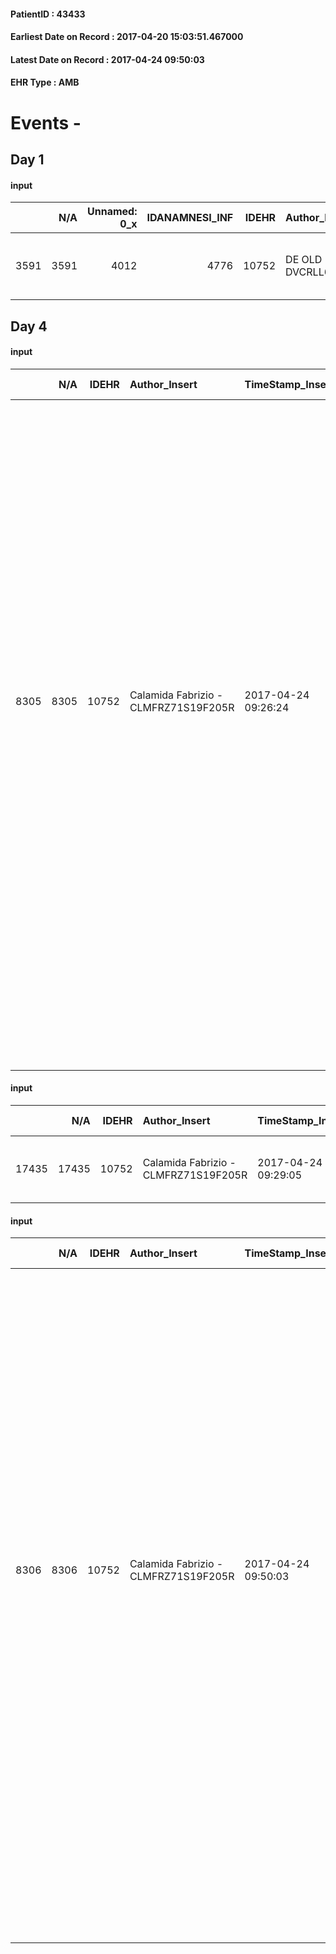 
#### PatientID : 43433
#### Earliest Date on Record : 2017-04-20 15:03:51.467000
#### Latest Date on Record : 2017-04-24 09:50:03
#### EHR Type : AMB

# Events - 

## Day 1

#### input
|      |    N/A |   Unnamed: 0_x |   IDANAMNESI_INF |   IDEHR | Author_Insert                     | TimeStamp_Insert           |   IDAccess | EHRType   |   PatientID |   IDDigitalSignDocument |   Non_Rilevabile_x | Note_Non_Rilevabile_x   | perc_salute                                               | rapporti_fam   | persone_vicine   | Caregiver   |
|-----:|-------:|---------------:|-----------------:|--------:|:----------------------------------|:---------------------------|-----------:|:----------|------------:|------------------------:|-------------------:|:------------------------|:----------------------------------------------------------|:---------------|:-----------------|:------------|
| 3591 |   3591 |           4012 |             4776 |   10752 | DE OLD ROSELLA - DVCRLL64B64F205S | 2017-04-20 15:03:51.467000 |      71156 | AMB       |       43433 |                  724577 |                  0 | NR                      | increase dell'affaticabilit√ † # 2; # 3 increase asthenia | is # 0         | N/A              | husband     |


## Day 4

#### input
|      |    N/A |   IDEHR | Author_Insert                        | TimeStamp_Insert    |   IDAccess | EHRType   |   PatientID |   IDDigitalSignDocument | persone_vicine   |   Unnamed: 0_y |   IDANAMNESI_MED |   Non_Rilevabile_y | Note_Non_Rilevabile_y   | diagnosis                                                                                                                                                                                                                                                                                                                                                                                                                                                                                                                                                                                                                                                                                                                                                                                                                                                                         |
|-----:|-------:|--------:|:-------------------------------------|:--------------------|-----------:|:----------|------------:|------------------------:|:-----------------|---------------:|-----------------:|-------------------:|:------------------------|:----------------------------------------------------------------------------------------------------------------------------------------------------------------------------------------------------------------------------------------------------------------------------------------------------------------------------------------------------------------------------------------------------------------------------------------------------------------------------------------------------------------------------------------------------------------------------------------------------------------------------------------------------------------------------------------------------------------------------------------------------------------------------------------------------------------------------------------------------------------------------------|
| 8305 |   8305 |   10752 | Calamida Fabrizio - CLMFRZ71S19F205R | 2017-04-24 09:26:24 |      71072 | AMB       |       43433 |                  728069 | N/A              |          11826 |             6399 |                  0 | NR                      | Gennaio 2013 diagnosi di neoplasia del sigma con metastasi epatiche sincrone con ectasia delle vie biliari. Intervento chirurgico (febbraio); marzo 2013 metastasectomie epatiche. CT. Dicembre 2015 progressione all'ilo epatico. Gennaio 2016 dilatazione vie biliari per compressione estrinseca; posizionamento endoprotesi biliare. Agosto 2016 progressione di malattia a livello del tripode celiaco per cui viene sottoposta a ciclo di RT (45 Gy). Ottobre - dicembre 2016 progressione epatica (lesione che dall'ilo coinvolge la testa del pancreas e posteriormente giunge alla vena porta e vena cava) e polmonare, evidenza di formazioni ascessuali multiple epatiche. Febbraio 2017 ricovero per febbre: diagnosi di dimissione di shock settico da Klebsiella pneumoniae e Enterococcus caselliflavus,colangite. Altro ricovero dal 07 al 13/04/2017 per febbre. |
|      |        |         |                                      |                     |            |           |             |                         |                  |                |                  |                    |                         | Pregressa colecistectomie e discectomia, mutazione fattore V Leiden                                                                                                                                                                                                                                                                                                                                                                                                                                                                                                                                                                                                                                                                                                                                                                                                               |

#### input
|       |    N/A |   IDEHR | Author_Insert                        | TimeStamp_Insert    |   IDAccess | EHRType   |   PatientID |   IDDigitalSignDocument | persone_vicine   |   Unnamed: 0_y.1 |   IDDIAGNOSI_ICD |   Non_Rilevabile_y.1 | Note_Non_Rilevabile_y.1   | I_ICD                                              | II_ICD                                                                          | III_ICD                                            | IV_ICD                                                                                 |
|------:|-------:|--------:|:-------------------------------------|:--------------------|-----------:|:----------|------------:|------------------------:|:-----------------|-----------------:|-----------------:|---------------------:|:--------------------------|:---------------------------------------------------|:--------------------------------------------------------------------------------|:---------------------------------------------------|:---------------------------------------------------------------------------------------|
| 17435 |  17435 |   10752 | Calamida Fabrizio - CLMFRZ71S19F205R | 2017-04-24 09:29:05 |      71072 | AMB       |       43433 |                  728079 | N/A              |             2996 |             2996 |                    0 | NR                        | 1532 - Tumori maligni del colon discendente#2035=0 | 1977 - Tumori maligni secondari del fegato, specificati come metastatici#2155=0 | 1970 - Tumori maligni secondari del polmone#2148=0 | 1962 - Tumori maligni secondari e non specificati dei linfonodi intraaddominali#2142=0 |

#### input
|      |    N/A |   IDEHR | Author_Insert                        | TimeStamp_Insert    |   IDAccess | EHRType   |   PatientID |   IDDigitalSignDocument | persone_vicine   |   Unnamed: 0_y |   IDANAMNESI_MED |   Non_Rilevabile_y | Note_Non_Rilevabile_y   | diagnosis                                                                                                                                                                                                                                                                                                                                                                                                                                                                                                                                                                                                                                                                                                                                                                                                                                                                         |
|-----:|-------:|--------:|:-------------------------------------|:--------------------|-----------:|:----------|------------:|------------------------:|:-----------------|---------------:|-----------------:|-------------------:|:------------------------|:----------------------------------------------------------------------------------------------------------------------------------------------------------------------------------------------------------------------------------------------------------------------------------------------------------------------------------------------------------------------------------------------------------------------------------------------------------------------------------------------------------------------------------------------------------------------------------------------------------------------------------------------------------------------------------------------------------------------------------------------------------------------------------------------------------------------------------------------------------------------------------|
| 8306 |   8306 |   10752 | Calamida Fabrizio - CLMFRZ71S19F205R | 2017-04-24 09:50:03 |      71072 | AMB       |       43433 |                  728134 | N/A              |          11827 |             6400 |                  0 | NR                      | Gennaio 2013 diagnosi di neoplasia del sigma con metastasi epatiche sincrone con ectasia delle vie biliari. Intervento chirurgico (febbraio); marzo 2013 metastasectomie epatiche. CT. Dicembre 2015 progressione all'ilo epatico. Gennaio 2016 dilatazione vie biliari per compressione estrinseca; posizionamento endoprotesi biliare. Agosto 2016 progressione di malattia a livello del tripode celiaco per cui viene sottoposta a ciclo di RT (45 Gy). Ottobre - dicembre 2016 progressione epatica (lesione che dall'ilo coinvolge la testa del pancreas e posteriormente giunge alla vena porta e vena cava) e polmonare, evidenza di formazioni ascessuali multiple epatiche. Febbraio 2017 ricovero per febbre: diagnosi di dimissione di shock settico da Klebsiella pneumoniae e Enterococcus caselliflavus,colangite. Altro ricovero dal 07 al 13/04/2017 per febbre. |
|      |        |         |                                      |                     |            |           |             |                         |                  |                |                  |                    |                         |                                                                                                                                                                                                                                                                                                                                                                                                                                                                                                                                                                                                                                                                                                                                                                                                                                                                                   |
|      |        |         |                                      |                     |            |           |             |                         |                  |                |                  |                    |                         | Pregressa colecistectomie e discectomia, mutazione fattore V Leiden                                                                                                                                                                                                                                                                                                                                                                                                                                                                                                                                                                                                                                                                                                                                                                                                               |


